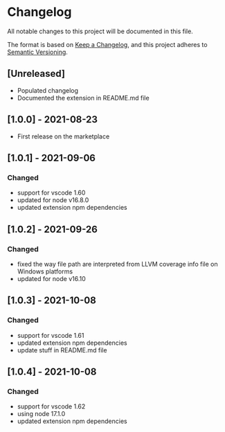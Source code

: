 # Changelog

All notable changes to this project will be documented in this file.

The format is based on [Keep a Changelog](https://keepachangelog.com/en/1.0.0/),
and this project adheres to [Semantic Versioning](https://semver.org/spec/v2.0.0.html).

## [Unreleased]

- Populated changelog
- Documented the extension in README.md file

## [1.0.0] - 2021-08-23

- First release on the marketplace

## [1.0.1] - 2021-09-06

### Changed

- support for vscode 1.60
- updated for node v16.8.0
- updated extension npm dependencies

## [1.0.2] - 2021-09-26

### Changed

- fixed the way file path are interpreted from LLVM coverage info file on Windows platforms
- updated for node v16.10

## [1.0.3] - 2021-10-08

### Changed

- support for vscode 1.61
- updated extension npm dependencies
- update stuff in README.md file

## [1.0.4] - 2021-10-08

### Changed

- support for vscode 1.62
- using node 17.1.0
- updated extension npm dependencies
